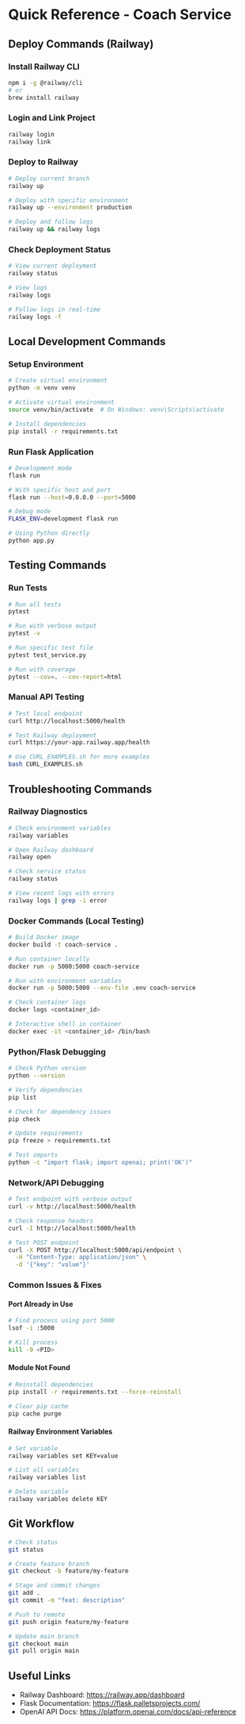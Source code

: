 # Quick Reference - Coach Service

## Deploy Commands (Railway)

### Install Railway CLI
```bash
npm i -g @railway/cli
# or
brew install railway
```

### Login and Link Project
```bash
railway login
railway link
```

### Deploy to Railway
```bash
# Deploy current branch
railway up

# Deploy with specific environment
railway up --environment production

# Deploy and follow logs
railway up && railway logs
```

### Check Deployment Status
```bash
# View current deployment
railway status

# View logs
railway logs

# Follow logs in real-time
railway logs -f
```

## Local Development Commands

### Setup Environment
```bash
# Create virtual environment
python -m venv venv

# Activate virtual environment
source venv/bin/activate  # On Windows: venv\Scripts\activate

# Install dependencies
pip install -r requirements.txt
```

### Run Flask Application
```bash
# Development mode
flask run

# With specific host and port
flask run --host=0.0.0.0 --port=5000

# Debug mode
FLASK_ENV=development flask run

# Using Python directly
python app.py
```

## Testing Commands

### Run Tests
```bash
# Run all tests
pytest

# Run with verbose output
pytest -v

# Run specific test file
pytest test_service.py

# Run with coverage
pytest --cov=. --cov-report=html
```

### Manual API Testing
```bash
# Test local endpoint
curl http://localhost:5000/health

# Test Railway deployment
curl https://your-app.railway.app/health

# Use CURL_EXAMPLES.sh for more examples
bash CURL_EXAMPLES.sh
```

## Troubleshooting Commands

### Railway Diagnostics
```bash
# Check environment variables
railway variables

# Open Railway dashboard
railway open

# Check service status
railway status

# View recent logs with errors
railway logs | grep -i error
```

### Docker Commands (Local Testing)
```bash
# Build Docker image
docker build -t coach-service .

# Run container locally
docker run -p 5000:5000 coach-service

# Run with environment variables
docker run -p 5000:5000 --env-file .env coach-service

# Check container logs
docker logs <container_id>

# Interactive shell in container
docker exec -it <container_id> /bin/bash
```

### Python/Flask Debugging
```bash
# Check Python version
python --version

# Verify dependencies
pip list

# Check for dependency issues
pip check

# Update requirements
pip freeze > requirements.txt

# Test imports
python -c "import flask; import openai; print('OK')"
```

### Network/API Debugging
```bash
# Test endpoint with verbose output
curl -v http://localhost:5000/health

# Check response headers
curl -I http://localhost:5000/health

# Test POST endpoint
curl -X POST http://localhost:5000/api/endpoint \
  -H "Content-Type: application/json" \
  -d '{"key": "value"}'
```

### Common Issues & Fixes

#### Port Already in Use
```bash
# Find process using port 5000
lsof -i :5000

# Kill process
kill -9 <PID>
```

#### Module Not Found
```bash
# Reinstall dependencies
pip install -r requirements.txt --force-reinstall

# Clear pip cache
pip cache purge
```

#### Railway Environment Variables
```bash
# Set variable
railway variables set KEY=value

# List all variables
railway variables list

# Delete variable
railway variables delete KEY
```

## Git Workflow

```bash
# Check status
git status

# Create feature branch
git checkout -b feature/my-feature

# Stage and commit changes
git add .
git commit -m "feat: description"

# Push to remote
git push origin feature/my-feature

# Update main branch
git checkout main
git pull origin main
```

## Useful Links

- Railway Dashboard: https://railway.app/dashboard
- Flask Documentation: https://flask.palletsprojects.com/
- OpenAI API Docs: https://platform.openai.com/docs/api-reference
